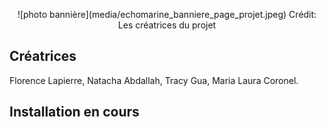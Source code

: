 <p align="center">
![photo bannière](media/echomarine_banniere_page_projet.jpeg)
Crédit: Les créatrices du projet 



## Créatrices 
Florence Lapierre, Natacha Abdallah, Tracy Gua, Maria Laura Coronel. 

## Installation en cours 
